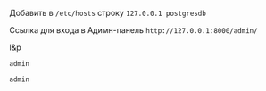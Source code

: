 Добавить в `/etc/hosts` строку `127.0.0.1 postgresdb`

Ссылка для входа в Адимн-панель
`http://127.0.0.1:8000/admin/`

l&p

`admin`

`admin`
